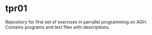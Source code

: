 # tpr01
Repository for first set of exercises in parrallel programming on AGH. Contains programs and text files with descriptions. 

